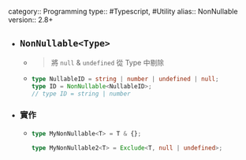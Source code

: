 category:: Programming
type:: #Typescript, #Utility
alias:: NonNullable
version:: 2.8+

- ## `NonNullable<Type>`
	- > 將 `null` & `undefined` 從 Type 中剔除
	- ```typescript
	  type NullableID = string | number | undefined | null;
	  type ID = NonNullable<NullableID>;
	  // type ID = string | number
	  ```
- ### 實作
	- ```typescript
	  type MyNonNullable<T> = T & {};
	  
	  type MyNonNullable2<T> = Exclude<T, null | undefined>;
	  ```